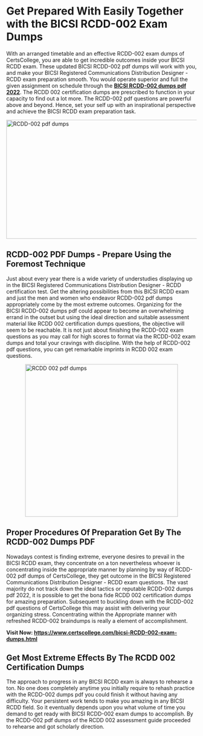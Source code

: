 <h1><strong>Get Prepared With Easily Together with the BICSI RCDD-002 Exam Dumps&nbsp;</strong></h1>
<p><span style="font-weight: 400;">With an arranged timetable and an effective  RCDD-002 exam dumps of CertsCollege, you are able to get incredible outcomes inside your BICSI RCDD exam. These updated BICSI RCDD-002 pdf dumps will work with you, and make your BICSI Registered Communications Distribution Designer - RCDD exam preparation smooth. You would operate superior and full the given assignment on schedule through the <strong><a href="https://www.certscollege.com/bicsi-RCDD-002-exam-dumps.html">BICSI RCDD-002 dumps pdf 2022</a></strong>. The RCDD 002 certification dumps are prescribed to function in your capacity to find out a lot more. The  RCDD-002 pdf questions are powerful above and beyond. Hence, set your self up with an inspirational perspective and achieve the BICSI RCDD exam preparation task.&nbsp;</span></p>
<p><span style="font-weight: 400;"><img style="display: block; margin-left: auto; margin-right: auto;" src="https://i.ibb.co/CPDK3ps/Yellow-and-Blue-Initiative-Blog-Banner.png" alt="RCDD-002 pdf dumps" width="559" height="315" /></span></p>
<h2><strong>RCDD-002 PDF Dumps - Prepare Using the Foremost Technique</strong></h2>
<p><span style="font-weight: 400;">Just about every year there is a wide variety of understudies displaying up in the BICSI Registered Communications Distribution Designer - RCDD certification test. Get the altering possibilities from this BICSI RCDD exam and just the men and women who endeavor RCDD-002 pdf dumps appropriately come by the most extreme outcomes. Organizing for the BICSI RCDD-002 dumps pdf could appear to become an overwhelming errand in the outset but using the ideal direction and suitable assessment material like RCDD 002 certification dumps questions, the objective will seem to be reachable. It is not just about finishing the RCDD-002 exam questions as you may call for high scores to format via the RCDD-002 exam dumps and total your cravings with discipline. With the help of RCDD-002 pdf questions, you can get remarkable imprints in RCDD 002 exam questions.</span></p>
<p><span style="font-weight: 400;"><a href="https://tinyurl.com/ybmcd2qa"><img style="display: block; margin-left: auto; margin-right: auto;" src="https://i.ibb.co/9tMrhdY/Teacher-Appreciation-Invitation.png" alt="RCDD 002 pdf dumps " width="404" height="404" /></a></span></p>
<h2><strong>Proper Procedures Of Preparation Get By The RCDD-002 Dumps PDF</strong></h2>
<p><span style="font-weight: 400;">Nowadays contest is finding extreme, everyone desires to prevail in the BICSI RCDD exam, they concentrate on a ton nevertheless whoever is concentrating inside the appropriate manner by planning by way of RCDD-002 pdf dumps of CertsCollege, they get outcome in the BICSI Registered Communications Distribution Designer - RCDD exam questions. The vast majority do not track down the ideal tactics or reputable RCDD-002 dumps pdf 2022, it is possible to get the bona fide RCDD 002 certification dumps for amazing preparation. Subsequent to buckling down with the  RCDD-002 pdf questions of CertsCollege this may assist with delivering your organizing stress. Concentrating within the Appropriate manner with refreshed RCDD-002 braindumps is really a element of accomplishment.</span></p>
<p><span style="font-weight: 400;"><strong>Visit Now: <a href="https://www.certscollege.com/bicsi-RCDD-002-exam-dumps.html">https://www.certscollege.com/bicsi-RCDD-002-exam-dumps.html</a></strong></span></p>
<h2><strong>Get Most Extreme Effects By The RCDD 002 Certification Dumps</strong></h2>
<p><span style="font-weight: 400;">The approach to progress in any BICSI RCDD exam is always to rehearse a ton. No one does completely anytime you initially require to rehash practice with the RCDD-002 dumps pdf you could finish it without having any difficulty. Your persistent work tends to make you amazing in any BICSI RCDD field. So it eventually depends upon you what volume of time you demand to get ready with BICSI RCDD-002 exam dumps to accomplish. By the RCDD-002 pdf dumps of the RCDD 002 assessment guide proceeded to rehearse and got scholarly direction.</span></p>
